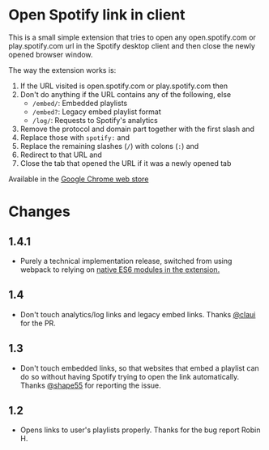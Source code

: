 Open Spotify link in client
===========================

This is a small simple extension that tries to open any
open.spotify.com or play.spotify.com url in the Spotify desktop client
and then close the newly opened browser window.

The way the extension works is:

1. If the URL visited is open.spotify.com or play.spotify.com then
2. Don't do anything if the URL contains any of the following, else
   - `/embed/`: Embedded playlists
   - `/embed?`: Legacy embed playlist format
   - `/log/`: Requests to Spotify's analytics
3. Remove the protocol and domain part together with the first slash and
4. Replace those with `spotify:` and
5. Replace the remaining slashes (`/`) with colons (`:`) and
6. Redirect to that URL and
7. Close the tab that opened the URL if it was a newly opened tab

Available in the [Google Chrome web store][store-url]

# Changes
## 1.4.1
* Purely a technical implementation release, switched from using webpack
  to relying on [native ES6 modules in the extension.][es6-modules-extension]
  
[es6-modules-extension]: https://medium.com/front-end-weekly/es6-modules-in-chrome-extensions-an-introduction-313b3fce955b

## 1.4
* Don't touch analytics/log links and legacy embed links. 
  Thanks [@claui] for the PR.

[@claui]: https://github.com/claui 

## 1.3
* Don't touch embedded links, so that websites that embed a playlist
  can do so without having Spotify trying to open the link automatically.
  Thanks [@shape55] for reporting the issue.

[@shape55]: https://github.com/shape55
## 1.2
* Opens links to user's playlists properly. Thanks for the bug report Robin H.

[store-url]: https://chrome.google.com/webstore/detail/open-in-spotify-client/okkdbmdhpgmajopdpmflkldkemcldnjd
